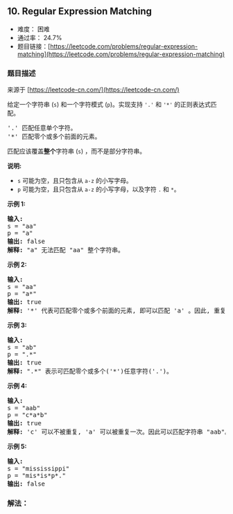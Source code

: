 ## 10. Regular Expression Matching

- 难度： 困难
- 通过率： 24.7%
- 题目链接：[https://leetcode.com/problems/regular-expression-matching](https://leetcode.com/problems/regular-expression-matching)


### 题目描述

来源于 [https://leetcode-cn.com/](https://leetcode-cn.com/)

<p>给定一个字符串&nbsp;(<code>s</code>) 和一个字符模式&nbsp;(<code>p</code>)。实现支持 <code>&#39;.&#39;</code>&nbsp;和&nbsp;<code>&#39;*&#39;</code>&nbsp;的正则表达式匹配。</p>

<pre>&#39;.&#39; 匹配任意单个字符。
&#39;*&#39; 匹配零个或多个前面的元素。
</pre>

<p>匹配应该覆盖<strong>整个</strong>字符串&nbsp;(<code>s</code>) ，而不是部分字符串。</p>

<p><strong>说明:</strong></p>

<ul>
	<li><code>s</code>&nbsp;可能为空，且只包含从&nbsp;<code>a-z</code>&nbsp;的小写字母。</li>
	<li><code>p</code>&nbsp;可能为空，且只包含从&nbsp;<code>a-z</code>&nbsp;的小写字母，以及字符&nbsp;<code>.</code>&nbsp;和&nbsp;<code>*</code>。</li>
</ul>

<p><strong>示例 1:</strong></p>

<pre><strong>输入:</strong>
s = &quot;aa&quot;
p = &quot;a&quot;
<strong>输出:</strong> false
<strong>解释:</strong> &quot;a&quot; 无法匹配 &quot;aa&quot; 整个字符串。
</pre>

<p><strong>示例 2:</strong></p>

<pre><strong>输入:</strong>
s = &quot;aa&quot;
p = &quot;a*&quot;
<strong>输出:</strong> true
<strong>解释:</strong>&nbsp;&#39;*&#39; 代表可匹配零个或多个前面的元素, 即可以匹配 &#39;a&#39; 。因此, 重复 &#39;a&#39; 一次, 字符串可变为 &quot;aa&quot;。
</pre>

<p><strong>示例&nbsp;3:</strong></p>

<pre><strong>输入:</strong>
s = &quot;ab&quot;
p = &quot;.*&quot;
<strong>输出:</strong> true
<strong>解释:</strong>&nbsp;&quot;.*&quot; 表示可匹配零个或多个(&#39;*&#39;)任意字符(&#39;.&#39;)。
</pre>

<p><strong>示例 4:</strong></p>

<pre><strong>输入:</strong>
s = &quot;aab&quot;
p = &quot;c*a*b&quot;
<strong>输出:</strong> true
<strong>解释:</strong>&nbsp;&#39;c&#39; 可以不被重复, &#39;a&#39; 可以被重复一次。因此可以匹配字符串 &quot;aab&quot;。
</pre>

<p><strong>示例 5:</strong></p>

<pre><strong>输入:</strong>
s = &quot;mississippi&quot;
p = &quot;mis*is*p*.&quot;
<strong>输出:</strong> false</pre>


### 解法：